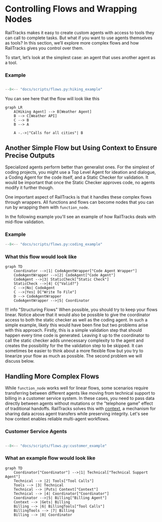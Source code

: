 # Controlling Flows and Wrapping Nodes

RailTracks makes it easy to create custom agents with access to tools they can call to complete tasks. But what if you want to use agents themselves as tools? In this section, we’ll explore more complex flows and how RailTracks gives you control over them.

To start, let’s look at the simplest case: an agent that uses another agent as a tool.

### Example
```python

--8<-- "docs/scripts/flows.py:hiking_example"
```
You can see here that the flow will look like this

```mermaid
graph LR
    A[Hiking Agent] --> B[Weather Agent]
    B --> C[Weather API]
    C --> B
    B --> A
    
    A -.->|"Calls for all cities"| B
```

## Another Simple Flow but Using Context to Ensure Precise Outputs

Specialized agents perform better than generalist ones. For the simplest of coding projects, you might use a Top Level Agent for ideation and dialogue, a Coding Agent for the code itself, and a Static Checker for validation. It would be important that once the Static Checker approves code, no agents modify it further though. 

One important aspect of RailTracks is that it handles these complex flows through wrappers. All functions and flows can become nodes that you can run by wrapping them with `function_node`.

 In the following example you'll see an example of how RailTracks deals with mid-flow validation.

### Example
```python
--8<-- "docs/scripts/flows.py:coding_example"
```
### What this flow would look like

```mermaid
graph TD
    Coordinator -->|1| CodeAgentWrapper["Code Agent Wrapper"]
    CodeAgentWrapper -->|2| CodeAgent["Code Agent"]
    CodeAgent -->|3| StaticCheck["Static Check"]
    StaticCheck -->|4| C{"Valid?"}
    C -->|No| CodeAgent
    C -->|Yes| D["Write To File"]
    D --> CodeAgentWrapper
    CodeAgentWrapper -->|5| Coordinator
```

!!! info "Structuring Flows"
    When possible, you should try to keep your flows linear. Notice above that it would also be possible to give the coordinator access to both the static checker as well as the coding agent. In such a simple example, likely this would have been fine but two problems arise with this approach. Firstly, this is a simple validation step that should happen every time code is generated. Leaving it up to the coordinator to call the static checker adds unnecessary complexity to the agent and creates the possibility for the the validation step to be skipped. It can sometimes be easier to think about a more flexible flow but you try to linearize your flow as much as possible. The second problem we will discuss below.


## Handling More Complex Flows
While `function_node` works well for linear flows, some scenarios require transferring between different agents like moving from technical support to billing in a customer service system.
In these cases, you need to pass data directly between agents without mutations or the "telephone game" effect of traditional handoffs. RailTracks solves this with [context](../advanced_usage/context.md), a mechanism for sharing data across agent transfers while preserving integrity.
Let's see how context enables reliable multi-agent workflows.

### Customer Service Agents
```python

--8<-- "docs/scripts/flows.py:customer_example"
```

### What an example flow would look like

```mermaid
graph TD
    Coordinator["Coordinator"] -->|1| Technical["Technical Support Agent"]
    Technical --> |2| Tools["Tool Calls"]
    Tools --> |3| Technical
    Technical --> |Puts| Context["Context"]
    Technical --> |4| Coordinator["Coordinator"]
    Coordinator -->|5| Billing["Billing Agent"]
    Context --> |Gets| Billing
    Billing --> |6| BillingTools["Tool Calls"]
    BillingTools --> |7| Billing
    Billing --> |8| Coordinator
```
